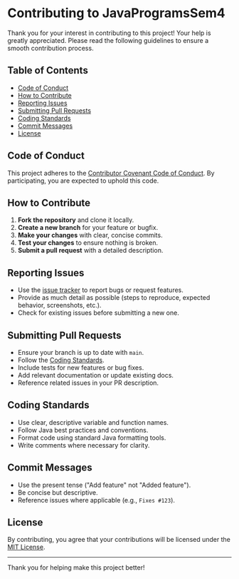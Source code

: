 # Contributing to JavaProgramsSem4

Thank you for your interest in contributing to this project! Your help is greatly appreciated. Please read the following guidelines to ensure a smooth contribution process.

## Table of Contents

- [Code of Conduct](#code-of-conduct)
- [How to Contribute](#how-to-contribute)
- [Reporting Issues](#reporting-issues)
- [Submitting Pull Requests](#submitting-pull-requests)
- [Coding Standards](#coding-standards)
- [Commit Messages](#commit-messages)
- [License](#license)

## Code of Conduct

This project adheres to the [Contributor Covenant Code of Conduct](https://www.contributor-covenant.org/version/2/1/code_of_conduct/). By participating, you are expected to uphold this code.

## How to Contribute

1. **Fork the repository** and clone it locally.
2. **Create a new branch** for your feature or bugfix.
3. **Make your changes** with clear, concise commits.
4. **Test your changes** to ensure nothing is broken.
5. **Submit a pull request** with a detailed description.

## Reporting Issues

- Use the [issue tracker](../../issues) to report bugs or request features.
- Provide as much detail as possible (steps to reproduce, expected behavior, screenshots, etc.).
- Check for existing issues before submitting a new one.

## Submitting Pull Requests

- Ensure your branch is up to date with `main`.
- Follow the [Coding Standards](#coding-standards).
- Include tests for new features or bug fixes.
- Add relevant documentation or update existing docs.
- Reference related issues in your PR description.

## Coding Standards

- Use clear, descriptive variable and function names.
- Follow Java best practices and conventions.
- Format code using standard Java formatting tools.
- Write comments where necessary for clarity.

## Commit Messages

- Use the present tense ("Add feature" not "Added feature").
- Be concise but descriptive.
- Reference issues where applicable (e.g., `Fixes #123`).

## License

By contributing, you agree that your contributions will be licensed under the [MIT License](LICENSE).

---

Thank you for helping make this project better!